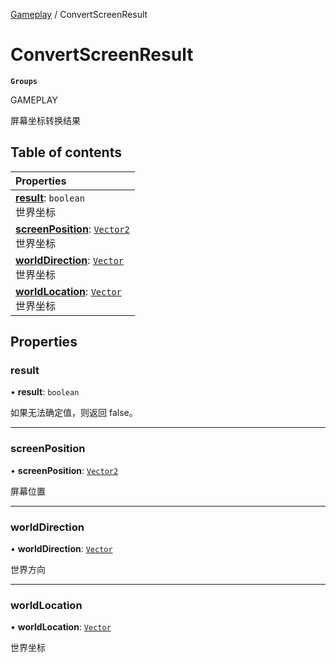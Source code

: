 [Gameplay](../groups/Gameplay.Gameplay.md) / ConvertScreenResult

# ConvertScreenResult <Badge type="tip" text="Class" /> <Score text="ConvertScreenResult" />

**`Groups`**

GAMEPLAY

屏幕坐标转换结果

## Table of contents

| Properties |
| :-----|
| **[result](Type.ConvertScreenResult.md#result)**: `boolean` <br> 世界坐标|
| **[screenPosition](Type.ConvertScreenResult.md#screenposition)**: [`Vector2`](Type.Vector2.md) <br> 世界坐标|
| **[worldDirection](Type.ConvertScreenResult.md#worlddirection)**: [`Vector`](Type.Vector.md) <br> 世界坐标|
| **[worldLocation](Type.ConvertScreenResult.md#worldlocation)**: [`Vector`](Type.Vector.md) <br> 世界坐标|

## Properties

### result <Score text="result" /> 

• **result**: `boolean`

如果无法确定值，则返回  false。

___

### screenPosition <Score text="screenPosition" /> 

• **screenPosition**: [`Vector2`](Type.Vector2.md)

屏幕位置

___

### worldDirection <Score text="worldDirection" /> 

• **worldDirection**: [`Vector`](Type.Vector.md)

世界方向

___

### worldLocation <Score text="worldLocation" /> 

• **worldLocation**: [`Vector`](Type.Vector.md)

世界坐标
